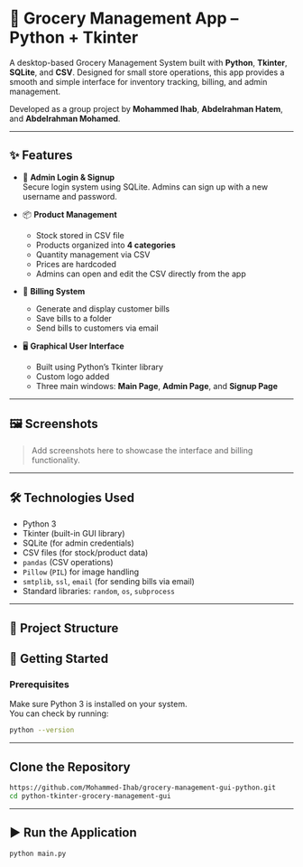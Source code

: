 # 🛒 Grocery Management App – Python + Tkinter

A desktop-based Grocery Management System built with **Python**, **Tkinter**, **SQLite**, and **CSV**. Designed for small store operations, this app provides a smooth and simple interface for inventory tracking, billing, and admin management.

Developed as a group project by **Mohammed Ihab**, **Abdelrahman Hatem**, and **Abdelrahman Mohamed**.

---

## ✨ Features

- 🔐 **Admin Login & Signup**  
  Secure login system using SQLite. Admins can sign up with a new username and password.

- 📦 **Product Management**  
  - Stock stored in CSV file  
  - Products organized into **4 categories**  
  - Quantity management via CSV  
  - Prices are hardcoded  
  - Admins can open and edit the CSV directly from the app  

- 🧾 **Billing System**  
  - Generate and display customer bills  
  - Save bills to a folder  
  - Send bills to customers via email  

- 🖥️ **Graphical User Interface**  
  - Built using Python’s Tkinter library  
  - Custom logo added  
  - Three main windows: **Main Page**, **Admin Page**, and **Signup Page**

---

## 🖼️ Screenshots

> Add screenshots here to showcase the interface and billing functionality.

---

## 🛠️ Technologies Used

- Python 3
- Tkinter (built-in GUI library)
- SQLite (for admin credentials)
- CSV files (for stock/product data)
- `pandas` (CSV operations)
- `Pillow` (`PIL`) for image handling
- `smtplib`, `ssl`, `email` (for sending bills via email)
- Standard libraries: `random`, `os`, `subprocess`

---

## 📁 Project Structure



## 🚀 Getting Started

### Prerequisites
Make sure Python 3 is installed on your system.  
You can check by running:
```bash
python --version
```

---

## Clone the Repository
```bash
https://github.com/Mohammed-Ihab/grocery-management-gui-python.git
cd python-tkinter-grocery-management-gui
```

---

## ▶ Run the Application
```bash
python main.py
```


